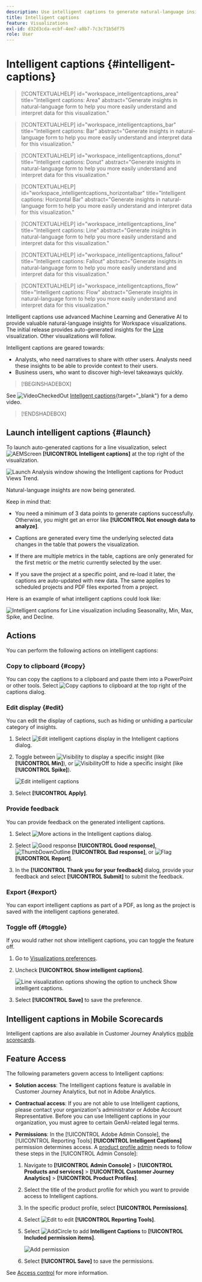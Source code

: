 ```yaml
---
description: Use intelligent captions to generate natural-language insights to surface trends within visualizations.
title: Intelligent captions
feature: Visualizations
exl-id: d32d3cda-ecbf-4ee7-a8b7-7c3c71b5df75
role: User
---
```

# Intelligent captions {#intelligent-captions}

<!-- markdownlint-disable MD034 -->

>[!CONTEXTUALHELP]
>id="workspace_intelligentcaptions_area"
>title="Intelligent captions: Area"
>abstract="Generate insights in natural-language form to help you more easily understand and interpret data for this visualization."

<!-- markdownlint-enable MD034 -->

<!-- markdownlint-disable MD034 -->

>[!CONTEXTUALHELP]
>id="workspace_intelligentcaptions_bar"
>title="Intelligent captions: Bar"
>abstract="Generate insights in natural-language form to help you more easily understand and interpret data for this visualization."

<!-- markdownlint-enable MD034 -->

<!-- markdownlint-disable MD034 -->

>[!CONTEXTUALHELP]
>id="workspace_intelligentcaptions_donut"
>title="Intelligent captions: Donut"
>abstract="Generate insights in natural-language form to help you more easily understand and interpret data for this visualization."

<!-- markdownlint-enable MD034 -->

<!-- markdownlint-disable MD034 -->

>[!CONTEXTUALHELP]
>id="workspace_intelligentcaptions_horizontalbar"
>title="Intelligent captions: Horizontal Bar"
>abstract="Generate insights in natural-language form to help you more easily understand and interpret data for this visualization."

<!-- markdownlint-enable MD034 -->

<!-- markdownlint-disable MD034 -->

>[!CONTEXTUALHELP]
>id="workspace_intelligentcaptions_line"
>title="Intelligent captions: Line"
>abstract="Generate insights in natural-language form to help you more easily understand and interpret data for this visualization."

<!-- markdownlint-enable MD034 -->

<!-- markdownlint-disable MD034 -->

>[!CONTEXTUALHELP]
>id="workspace_intelligentcaptions_fallout"
>title="Intelligent captions: Fallout"
>abstract="Generate insights in natural-language form to help you more easily understand and interpret data for this visualization."

<!-- markdownlint-enable MD034 -->

<!-- markdownlint-disable MD034 -->

>[!CONTEXTUALHELP]
>id="workspace_intelligentcaptions_flow"
>title="Intelligent captions: Flow"
>abstract="Generate insights in natural-language form to help you more easily understand and interpret data for this visualization."

<!-- markdownlint-enable MD034 -->

Intelligent captions use advanced Machine Learning and Generative AI to provide valuable natural-language insights for Workspace visualizations. The initial release provides auto-generated insights for the [Line](line.md) visualization. Other visualizations will follow. 

Intelligent captions are geared towards:

* Analysts, who need narratives to share with other users. Analysts need these insights to be able to provide context to their users.
* Business users, who want to discover high-level takeaways quickly.

>[!BEGINSHADEBOX]

See ![VideoCheckedOut](/help/assets/icons/VideoCheckedOut.svg) [Intellgent captions](https://video.tv.adobe.com/v/3420131/?learn=on){target="_blank"} for a demo video.

>[!ENDSHADEBOX]

## Launch intelligent captions {#launch}

To launch auto-generated captions for a line visualization, select ![AEMScreen](/help/assets/icons/AI.svg) **[!UICONTROL Intelligent captions]** at the top right of the visualization.

![Launch Analysis window showing the Intelligent captions for Product Views Trend. ](assets/intell-caps-1.png)

Natural-language insights are now being generated. 

Keep in mind that:

* You need a minimum of 3 data points to generate captions successfully. Otherwise, you might get an error like **[!UICONTROL Not enough data to analyze]**.

* Captions are generated every time the underlying selected data changes in the table that powers the visualization. 

* If there are multiple metrics in the table, captions are only generated for the first metric or the metric currently selected by the user.

* If you save the project at a specific point, and re-load it later, the captions are auto-updated with new data. The same applies to scheduled projects and PDF files exported from a project.

Here is an example of what intelligent captions could look like:

![Intelligent captions for Line visualization including Seasonality, Min, Max, Spike, and Decline.](assets/captions.png)

## Actions

You can perform the following actions on intelligent captions:

### Copy to clipboard {#copy}

You can copy the captions to a clipboard and paste them into a PowerPoint or other tools. Select ![Copy captions to clipboard](/help/assets/icons/Copy.svg) at the top right of the captions dialog.

### Edit display {#edit}

You can edit the display of captions, such as hiding or unhiding a particular category of insights. 

1. Select ![Edit intelligent captions display](/help/assets/icons/EditInLight.svg) in the Intelligent captions dialog.

1. Toggle between ![Visibility](/help/assets/icons/Visibility.svg) to display a specific insight (like **[!UICONTROL Min]**), or ![VisibilityOff](/help/assets/icons/VisibilityOff.svg) to hide a specific insight (like **[!UICONTROL Spike]**).

   ![Edit intelligent captions](assets/edit-intelligent-captions.png)

1. Select **[!UICONTROL Apply]**.


### Provide feedback

You can provide feedback on the generated intelligent captions.

1. Select ![More actions](/help/assets/icons/More.svg) in the Intelligent captions dialog.

1. Select ![Good response](/help/assets/icons/ThumbUpOutline.svg) **[!UICONTROL Good response]**, ![ThumbDownOutline](/help/assets/icons/ThumbDownOutline.svg) **[!UICONTROL Bad response]**, or ![Flag](/help/assets/icons/Flag.svg) **[!UICONTROL Report]**.

1. In the **[!UICONTROL Thank you for your feedback]** dialog, provide your feedback and select **[!UICONTROL Submit]** to submit the feedback.

### Export {#export}

You can export intelligent captions as part of a PDF, as long as the project is saved with the intelligent captions generated.

### Toggle off {#toggle}

If you would rather not show intelligent captions, you can toggle the feature off. 

1. Go to [Visualizations preferences](/help/analysis-workspace/user-preferences.md#visualizations-preferences).
1. Uncheck **[!UICONTROL Show intelligent captions]**.

   ![Line visualization options showing the option to uncheck Show intelligent captions.](assets/toggle-captions.png)

1. Select **[!UICONTROL Save]** to save the preference.


## Intelligent captions in Mobile Scorecards

Intelligent captions are also available in Customer Journey Analytics [mobile scorecards](https://experienceleague.adobe.com/en/docs/analytics-platform/using/cja-dashboards/manage-scorecard#captions).

## Feature Access

The following parameters govern access to Intelligent captions:

* **Solution access**: The Intelligent captions feature is available in Customer Journey Analytics, but not in Adobe Analytics.

* **Contractual access**: If you are not able to use Intelligent captions, please contact your organization's administrator or Adobe Account Representative. Before you can use Intelligent captions in your organization, you must agree to certain GenAI-related legal terms.

* **Permissions**: In the [!UICONTROL Adobe Admin Console], the [!UICONTROL Reporting Tools] **[!UICONTROL Intelligent Captions]** permission determines access. A [product profile admin](https://helpx.adobe.com/enterprise/using/manage-product-profiles.html) needs to follow these steps in the [!UICONTROL Admin Console]:
   1. Navigate to **[!UICONTROL Admin Console]** > **[!UICONTROL Products and services]** > **[!UICONTROL Customer Journey Analytics]** > **[!UICONTROL Product Profiles]**.
   1. Select the title of the product profile for which you want to provide access to Intelligent captions.
   1. In the specific product profile, select **[!UICONTROL Permissions]**.
   1. Select ![Edit](/help/assets/icons/Edit.svg) to edit **[!UICONTROL Reporting Tools]**.
   1. Select ![AddCircle](/help/assets/icons/AddCircle.svg) to add **Intelligent Captions** to **[!UICONTROL Included permission items]**.

      ![Add permission](./assets/intelligent-captions-permissions.png)

   1. Select **[!UICONTROL Save]** to save the permissions.

See [Access control](/help/technotes/access-control.md#access-control) for more information.
